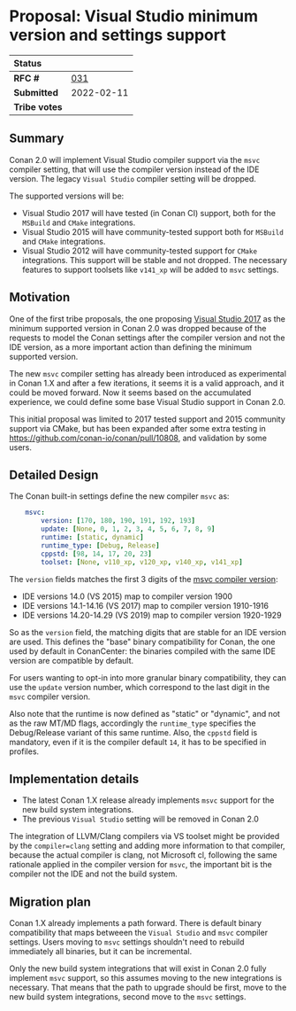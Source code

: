 # Proposal: Visual Studio minimum version and settings support


| **Status**        |                                                   |
|:------------------|:--------------------------------------------------|
| **RFC #**         | [031](https://github.com/conan-io/tribe/pull/32)  |
| **Submitted**     | 2022-02-11                                        |
| **Tribe votes**   |                                                   |


## Summary

Conan 2.0 will implement Visual Studio compiler support via the ``msvc`` compiler setting, that
will use the compiler version instead of the IDE version. The legacy ``Visual Studio`` compiler
setting will be dropped.

The supported versions will be:
- Visual Studio 2017 will have tested (in Conan CI) support, both for the ``MSBuild`` and ``CMake`` integrations.
- Visual Studio 2015 will have community-tested support both for ``MSBuild`` and ``CMake`` integrations.
- Visual Studio 2012 will have community-tested support for ``CMake`` integrations.
This support will be stable and not dropped. The necessary features to support toolsets like ``v141_xp`` will be added to ``msvc`` settings.


## Motivation

One of the first tribe proposals, the one proposing [Visual Studio 2017](https://github.com/conan-io/tribe/pull/5) as the minimum supported version in Conan 2.0 was dropped because of the
requests to model the Conan settings after the compiler version and not the IDE version, as a more
important action than defining the minimum supported version.

The new ``msvc`` compiler setting has already been introduced as experimental in Conan 1.X and after
a few iterations, it seems it is a valid approach, and it could be moved forward. Now it seems based
on the accumulated experience, we could define some base Visual Studio support in Conan 2.0.

This initial proposal was limited to 2017 tested support and 2015 community support via CMake, but has been expanded after some
extra testing in https://github.com/conan-io/conan/pull/10808, and validation by some users.


## Detailed Design

The Conan built-in settings define the new compiler ``msvc`` as:

```yaml
    msvc:
        version: [170, 180, 190, 191, 192, 193]
        update: [None, 0, 1, 2, 3, 4, 5, 6, 7, 8, 9]
        runtime: [static, dynamic]
        runtime_type: [Debug, Release]
        cppstd: [98, 14, 17, 20, 23]
        toolset: [None, v110_xp, v120_xp, v140_xp, v141_xp]
```

The ``version`` fields matches the first 3 digits of the [msvc compiler version](https://en.wikipedia.org/wiki/Microsoft_Visual_C%2B%2B):
- IDE versions 14.0 (VS 2015) map to compiler version 1900
- IDE versions 14.1-14.16 (VS 2017) map to compiler version 1910-1916
- IDE versions 14.20-14.29 (VS 2019) map to compiler version 1920-1929

So as the ``version`` field, the matching digits that are stable for an IDE version are used. 
This defines the "base" binary compatibility for Conan, the one used by default in ConanCenter:
the binaries compiled with the same IDE version are compatible by default.

For users wanting to opt-in into more granular binary compatibility, they can use the ``update``
version number, which correspond to the last digit in the ``msvc`` compiler version.

Also note that the runtime is now defined as "static" or "dynamic", and not as the raw MT/MD flags, 
accordingly the ``runtime_type`` specifies the Debug/Release variant of this same runtime. Also, the
``cppstd`` field is mandatory, even if it is the compiler default ``14``, it has to be specified in profiles.

## Implementation details

- The latest Conan 1.X release already implements ``msvc`` support for the new build system integrations.
- The previous ``Visual Studio`` setting will be removed in Conan 2.0

The integration of LLVM/Clang compilers via VS toolset might be provided by the ``compiler=clang`` setting and adding more information to that
compiler, because the actual compiler is clang, not Microsoft cl, following the same rationale applied in the compiler version for ``msvc``, the
important bit is the compiler not the IDE and not the build system.


## Migration plan

Conan 1.X already implements a path forward. There is default binary compatibility that maps betweeen the ``Visual Studio`` and ``msvc`` compiler settings. Users moving to ``msvc`` settings
shouldn't need to rebuild immediately all binaries, but it can be incremental.

Only the new build system integrations that will exist in Conan 2.0 fully implement ``msvc`` support, so this assumes moving to the new integrations is necessary. That means that the path to
upgrade should be first, move to the new build system integrations, second move to the ``msvc``
settings.
